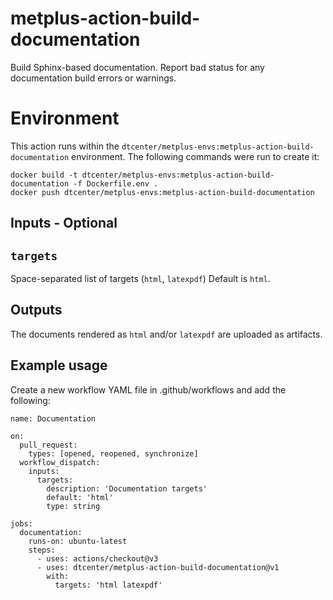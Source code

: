# metplus-action-build-documentation
Build Sphinx-based documentation. Report bad status for any documentation build errors or warnings.

# Environment

This action runs within the `dtcenter/metplus-envs:metplus-action-build-documentation` environment.
The following commands were run to create it:
```
docker build -t dtcenter/metplus-envs:metplus-action-build-documentation -f Dockerfile.env .
docker push dtcenter/metplus-envs:metplus-action-build-documentation
```

## Inputs - Optional 

## `targets`

Space-separated list of targets (`html`, `latexpdf`)
Default is `html`.

## Outputs

The documents rendered as `html` and/or `latexpdf` are uploaded as artifacts.

## Example usage

Create a new workflow YAML file in .github/workflows and add the following:

```
name: Documentation

on:
  pull_request:
    types: [opened, reopened, synchronize]
  workflow_dispatch:
    inputs:
      targets:
        description: 'Documentation targets'
        default: 'html'
        type: string

jobs:
  documentation:
    runs-on: ubuntu-latest
    steps:
      - uses: actions/checkout@v3
      - uses: dtcenter/metplus-action-build-documentation@v1
        with:
          targets: 'html latexpdf'
```

